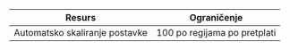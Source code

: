 
| Resurs | Ograničenje |
|----|----|
| Automatsko skaliranje postavke | 100 po regijama po pretplati |